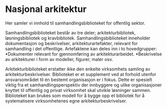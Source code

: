# Nasjonal arkitektur

Her samler vi innhold til samhandlingsbiblioteket for offentlig sektor.

Samhandlingsbiblioteket består av tre deler; arkitekturbibliotek, løsningsbibliotek og kravbibliotek. Samhandlingsbiblioteket inneholder dokumentasjon og beskrivelser, arkitekturartefakter, relevant for samhandling i det offentlige. Artefaktene kan deles inn i to hovedgrupper: •Dokumenter relevant for gjennomføring av arkitekturarbeidet. •Beskrivelse av arkitekturer i form av modeller, figurer, maler osv.

Arkitekturbiblioteket erstatter ikke den enkelte virksomhets samling av arkitekturbeskrivelser. Biblioteket er et supplement ved at forhold utenfor ansvarsområdet til én bestemt organisasjon er i fokus. Dette er spesielt viktig fra et samhandlingsperspektiv der innbyggere og ulike organisasjoner knyttet til offentlig og privat virksomhet skal utvikle løsninger sammen. Biblioteket kan brukes som modell for å bygge opp et bibliotek for å systematisere virksomhetenes egne arkitekturbeskrivelser.
